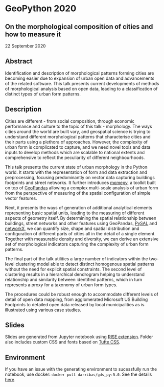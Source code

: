 # GeoPython 2020

## On the morphological composition of cities and how to measure it

22 September 2020

## Abstract

Identification and description of morphological patterns forming cities are becoming easier due to expansion of urban open data and advancements of the related software. This talk presents current developments of methods of morphological analysis based on open data,  leading to a classification of distinct types of urban form patterns.

## Description

Cities are different - from social composition, through economic performance and culture to the topic of this talk - morphology. The ways cities around the world are built vary, and geospatial science is trying to understand different morphological patterns that characterise cities and their parts using a plethora of approaches. However, the complexity of urban form is complicated to capture, and we need novel tools and data inputs to develop methods which are scalable to national extents and comprehensive to reflect the peculiarity of different neighbourhoods.

This talk presents the current state of urban morphology in the Python world. It starts with the representation of form and data extraction and preprocessing, focusing predominantly on vector data capturing buildings footprints and street networks. It further introduces [momepy](https://momepy.org), a toolkit built on top of [GeoPandas](https://geopandas.org) allowing a complex multi-scale analysis of urban form from the perspective of measuring of the spatial configuration of simple vector features. 

Next, it presents the ways of generation of additional analytical elements representing basic spatial units, leading to the measuring of different aspects of geometry itself. By determining the spatial relationship between buildings, street networks and other features using GeoPandas, [PySAL](https://pysal.org) and [networkX](https://networkx.github.io), we can quantify size, shape and spatial distribution and configuration of different parts of cities all in the detail of a single element. Together with measurable density and diversity, we can derive an extensive set of morphological indicators capturing the complexity of urban form patterns.

The final part of the talk utilities a large number of indicators within the two-level clustering model able to detect distinct homogenous spatial patterns without the need for explicit spatial constraints. The second level of clustering results in a hierarchical dendrogram helping to understand relationship and similarity between identified patterns, which in turn represents a proxy for a taxonomy of urban form types.

The procedures could be robust enough to accommodate different levels of detail of open data mapping, from agglomerated Microsoft US Building Footprints to detailed open data released by local municipalities as is illustrated using various case studies.

## Slides

Slides are generated from Jupyter notebook using [RISE extension](https://rise.readthedocs.io/en/stable/index.html). Folder also includes custom CSS and fonts based on [Tufte CSS](https://github.com/edwardtufte/tufte-css).

## Environment

If you have an issue with the generating environment to sucessfully run the notebook, use docker: `docker pull darribas/gds_py:5.0`. See the details [here](https://darribas.org/gds_env/stacks/gds_py/).